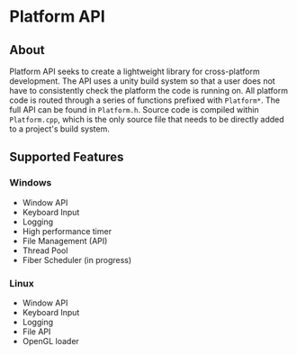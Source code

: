 # Platform API

## About

Platform API seeks to create a lightweight library for cross-platform development. The API uses a unity build system so that a user does not have to consistently check the platform the code is running on. All platform code is routed through a series of functions prefixed with `Platform*`. The full API can be found in `Platform.h`. Source code is compiled within `Platform.cpp`, which is the only source file that needs to be directly added to a project's build system.

## Supported Features

### Windows

- Window API
- Keyboard Input
- Logging
- High performance timer
- File Management (API)
- Thread Pool
- Fiber Scheduler (in progress)

### Linux
- Window API
- Keyboard Input
- Logging
- File API
- OpenGL loader
